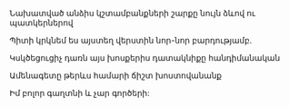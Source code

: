 Նախատված անձիս կշտամբանքների շարքը նույն ձևով ու պատկերներով


Պիտի կրկնեմ ես այստեղ վերստին նոր-նոր բարդությամբ.


Կսկծեցուցիչ դառն այս խոսքերիս դատակնիքը հանդիմանական


Ամենագետը թերևս համարի ճիշտ խոստովանանք


Իմ բոլոր գաղտնի և չար գործերի: